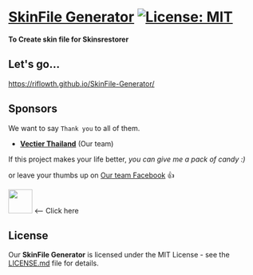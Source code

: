 # [SkinFile Generator](https://github.com/riflowth/SkinFile-Generator) [![License: MIT](https://img.shields.io/github/license/riflowth/SkinSystem.svg)](https://opensource.org/licenses/MIT)
**To Create skin file for Skinsrestorer**

## Let's go...
https://riflowth.github.io/SkinFile-Generator/

## Sponsors
We want to say `Thank you` to all of them.
- **[Vectier Thailand](https://www.facebook.com/VectierThailand/)** (Our team)

If this project makes your life better, *you can give me a pack of candy :)*

or leave your thumbs up on [Our team Facebook](https://www.facebook.com/VectierThailand/) :thumbsup:

<a href="https://www.paypal.me/wheprakhone"><img src="https://raw.githubusercontent.com/riflowth/SkinSystem/master/src/donate-paypal.png" height="48px" width="auto"></a> <-- Click here

## License
Our **SkinFile Generator** is licensed under the MIT License - see the [LICENSE.md](https://github.com/riflowth/SkinFile-Generator/blob/master/LICENSE) file for details.
